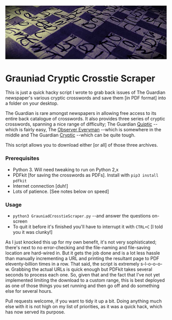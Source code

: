 ![](headerimage.jpg)

# Grauniad Cryptic Crosstie Scraper #

This is just a quick hacky script I wrote to grab back issues of The Guardian newspaper's various cryptic crosswords and save them [in PDF format] into a folder on your desktop. 

The Guardian is rare amongst newspapers in allowing free access to its entire back catalogue of crosswords. It also provides three series of cryptic crosswords, spanning a nice range of difficulty; The Guardian [Quiptic](https://www.theguardian.com/crosswords/series/quiptic) --which is fairly easy, The [Observer Everyman](https://www.theguardian.com/crosswords/series/everyman) --which is somewhere in the middle and The Guardian [Cryptic](https://www.theguardian.com/crosswords/series/cryptic) --which can be quite tough.

This script allows you to download either [or all] of those three archives.

### Prerequisites ###

* Python 3. Will need tweaking to run on Python 2,x
* PDFkit [for saving the crosswords as PDFs]. Install with `pip3 install pdfkit`
* Internet connection [duh!]
* Lots of patience. [See notes below on speed]

### Usage ###

* `python3 GrauniadCrosstieScraper.py` --and answer the questions on-screen
* To quit it before it's finished you'll have to interrupt it with `CTRL+C` [I told you it was clunky!]

As I just knocked this up for my own benefit, it's not very sophisticated; there's next to no error-checking and the file-naming and file-saving location are hard-wired in.  But it gets the job done and is a lot less hassle than manually incrementing a URL and printing the resultant page to PDF eleventy-billion times in a row. That said, the script is extremely s-l-o-o-o-w. Grabbing the actual URLs is quick enough but PDFkit takes several seconds to process each one.  So, given that and the fact that I've not yet implemented limiting the download to a custom range, this is best deployed as one of those things you set running and then go off and do something else for several hours.

Pull requests welcome, if you want to tidy it up a bit. Doing anything much else with it is not high on my list of priorities, as it was a quick hack, which has now served its purpose. 
